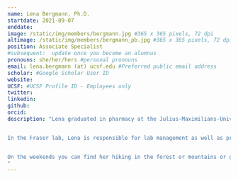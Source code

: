 ```yaml
---
name: Lena Bergmann, Ph.D.
startdate: 2021-09-07
enddate:
image: /static/img/members/bergmann.jpg #365 x 365 pixels, 72 dpi
altimage: /static/img/members/bergmann_pb.jpg #365 x 365 pixels, 72 dpi
position: Associate Specialist
#subsequent:  update once you become an alumnus
pronouns: she/her/hers #personal pronouns
email: lena.bergmann (at) ucsf.edu #Preferred public email address
scholar: #Google Scholar User ID
website:
UCSF: #UCSF Profile ID - Employees only
twitter:
linkedin:
github:
orcid:
description: "Lena graduated in pharmacy at the Julius-Maximilians-University in Wuerzburg, Germany. During her PhD in biochemistry at the LMU Munich, she focused on the molecular mechanism of chromatin remodeler recruitment in yeast.


In the Fraser lab, Lena is responsible for lab management as well as protein purifications and subsequent assays.


On the weekends you can find her hiking in the forest or mountains or going to the ballet.
"
---
```

